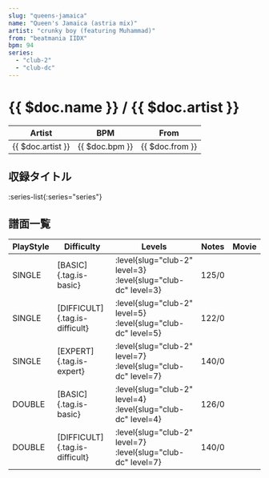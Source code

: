 ```yaml
---
slug: "queens-jamaica"
name: "Queen's Jamaica (astria mix)"
artist: "crunky boy (featuring Muhammad)"
from: "beatmania IIDX"
bpm: 94
series:
  - "club-2"
  - "club-dc"
---
```


# {{ $doc.name }} / {{ $doc.artist }}

|Artist|BPM|From|
|------|---|----|
|{{ $doc.artist }}|{{ $doc.bpm }}|{{ $doc.from }}|

## 収録タイトル

:series-list{:series="series"}

## 譜面一覧

|PlayStyle|Difficulty|Levels|Notes|Movie|
|---------|----------|------|-----|-----|
|SINGLE|[BASIC]{.tag.is-basic}|<div class="field is-grouped is-grouped-multiline"> :level{slug="club-2" level=3} :level{slug="club-dc" level=3}</div>|125/0||
|SINGLE|[DIFFICULT]{.tag.is-difficult}|<div class="field is-grouped is-grouped-multiline"> :level{slug="club-2" level=5} :level{slug="club-dc" level=5}</div>|122/0||
|SINGLE|[EXPERT]{.tag.is-expert}|<div class="field is-grouped is-grouped-multiline"> :level{slug="club-2" level=7} :level{slug="club-dc" level=7}</div>|140/0||
|DOUBLE|[BASIC]{.tag.is-basic}|<div class="field is-grouped is-grouped-multiline"> :level{slug="club-2" level=4} :level{slug="club-dc" level=4}</div>|126/0||
|DOUBLE|[DIFFICULT]{.tag.is-difficult}|<div class="field is-grouped is-grouped-multiline"> :level{slug="club-2" level=7} :level{slug="club-dc" level=7}</div>|140/0||
